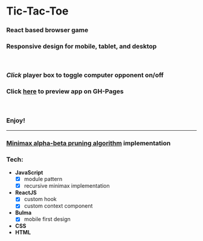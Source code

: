 # **Tic-Tac-Toe**  

### React based browser game

### Responsive design for mobile, tablet, and desktop
<br>

### *Click* player box to toggle computer opponent on/off  

### Click [here](https://anon-legion.github.io/Tic-Tac-Toe/) to preview app on GH-Pages
<br>

### Enjoy!

---

### [**Minimax alpha-beta pruning algorithm**](https://github.com/anon-legion/Tic-Tac-Toe/blob/main/src/scripts/engine.js) implementation

### **Tech**:

* **JavaScript**
  - [x] module pattern
  - [x] recursive minimax implementation
* **ReactJS**
  - [x] custom hook
  - [x] custom context component
* **Bulma**
  - [x] mobile first design
* **CSS**
* **HTML**
